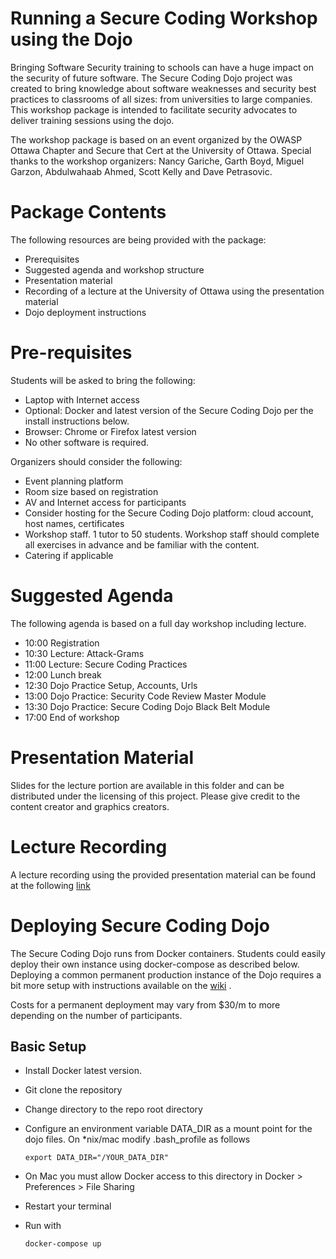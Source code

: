 # Running a Secure Coding Workshop using the Dojo

Bringing Software Security training to schools can have a huge impact on the security of future software. 
The Secure Coding Dojo project was created to bring knowledge about software weaknesses and security best practices to classrooms of all sizes: from universities to large companies. This workshop package is intended to facilitate security advocates to deliver training sessions using the dojo.

The workshop package is based on an event organized by the OWASP Ottawa Chapter and Secure that Cert at the University of Ottawa. Special thanks to the workshop organizers: Nancy Gariche, Garth Boyd, Miguel Garzon, Abdulwahaab Ahmed, Scott Kelly and Dave Petrasovic.


# Package Contents

The following resources are being provided with the package:
- Prerequisites
- Suggested agenda and workshop structure
- Presentation material
- Recording of a lecture at the University of Ottawa using the presentation material
- Dojo deployment instructions

# Pre-requisites

Students will be asked to bring the following:
- Laptop with Internet access 
- Optional: Docker and latest version of the Secure Coding Dojo per the install instructions below.
- Browser: Chrome or Firefox latest version
- No other software is required.

Organizers should consider the following:
- Event planning platform
- Room size based on registration
- AV and Internet access for participants
- Consider hosting for the Secure Coding Dojo platform: cloud account, host names, certificates
- Workshop staff. 1 tutor to 50 students. Workshop staff should complete all exercises in advance and be familiar with the content.
- Catering if applicable


# Suggested Agenda

The following agenda is based on a full day workshop including lecture.

- 10:00 Registration
- 10:30 Lecture: Attack-Grams
- 11:00 Lecture: Secure Coding Practices
- 12:00 Lunch break
- 12:30 Dojo Practice Setup, Accounts, Urls
- 13:00 Dojo Practice: Security Code Review Master Module
- 13:30 Dojo Practice: Secure Coding Dojo Black Belt Module
- 17:00 End of workshop

# Presentation Material

Slides for the lecture portion are available in this folder and can be distributed under the licensing of this project.
Please give credit to the content creator and graphics creators.

# Lecture Recording

A lecture recording using the provided presentation material can be found at the following [link](https://www.youtube.com/watch?v=1ghIH_Myu4U&feature=youtu.be&t=929)

# Deploying Secure Coding Dojo

The Secure Coding Dojo runs from Docker containers. Students could easily deploy their own instance using docker-compose as described below. 
Deploying a common permanent production instance of the Dojo requires a bit more setup with instructions available on the [wiki](https://github.com/trendmicro/SecureCodingDojo/wiki/Deploying-with-Docker) .

Costs for a permanent deployment may vary from $30/m to more depending on the number of participants.

## Basic Setup

- Install Docker latest version.
- Git clone the repository
- Change directory to the repo root directory
- Configure an environment variable DATA_DIR as a mount point for the dojo files. On *nix/mac modify .bash_profile as follows

    `export DATA_DIR="/YOUR_DATA_DIR"`

- On Mac you must allow Docker access to this directory in Docker > Preferences > File Sharing
- Restart your terminal
- Run with

    `docker-compose up`






